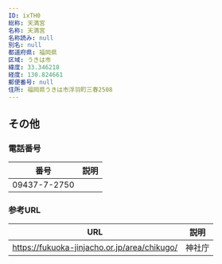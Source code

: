 ```yaml
---
ID: ixTH0
総称: 天満宮
名称: 天満宮
名称読み: null
別名: null
都道府県: 福岡県
区域: うきは市
緯度: 33.346218
経度: 130.824661
郵便番号: null
住所: 福岡県うきは市浮羽町三春2508
---
```


## その他

### 電話番号

| 番号         | 説明 |
| ------------ | ---- |
| 09437-7-2750 |      |

### 参考URL

| URL                                          | 説明   |
| -------------------------------------------- | ------ |
| https://fukuoka-jinjacho.or.jp/area/chikugo/ | 神社庁 |
